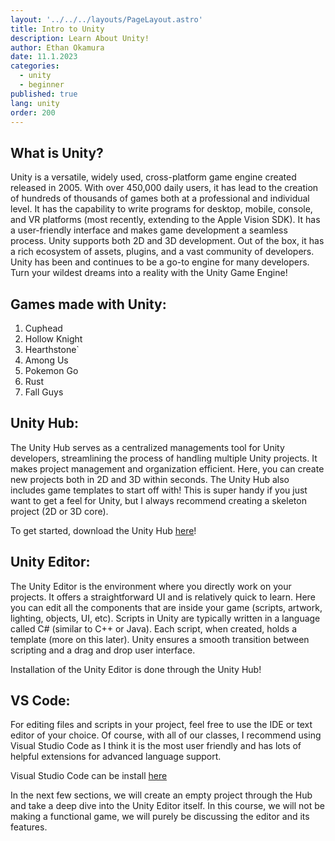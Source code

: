 ```yaml
---
layout: '../../../layouts/PageLayout.astro'
title: Intro to Unity
description: Learn About Unity!
author: Ethan Okamura
date: 11.1.2023
categories:
  - unity
  - beginner
published: true
lang: unity
order: 200
---
```


## What is Unity?
Unity is a versatile, widely used, cross-platform game engine created released in 2005. With over 450,000 daily users, it has lead to the creation of hundreds of thousands of games both at a professional and individual level. It has the capability to write programs for desktop, mobile, console, and VR platforms (most recently, extending to the Apple Vision SDK). It has a user-friendly interface and makes game development a seamless process. Unity supports both 2D and 3D development. Out of the box, it has a rich ecosystem of assets, plugins, and a vast community of developers. Unity has been and continues to be a go-to engine for many developers. Turn your wildest dreams into a reality with the Unity Game Engine!

## Games made with Unity:
1. Cuphead
2. Hollow Knight
3. Hearthstone`
4. Among Us
5. Pokemon Go
6. Rust
7. Fall Guys

## Unity Hub:
The Unity Hub serves as a centralized managements tool for Unity developers, streamlining the process of handling multiple Unity projects. It makes project management and organization efficient. Here, you can create new projects both in 2D and 3D within seconds. The Unity Hub also includes game templates to start off with! This is super handy if you just want to get a feel for Unity, but I always recommend creating a skeleton project (2D or 3D core).

To get started, download the Unity Hub [here](https://unity.com/download)!
## Unity Editor:
The Unity Editor is the environment where you directly work on your projects. It offers a straightforward UI and is relatively quick to learn. Here you can edit all the components that are inside your game (scripts, artwork, lighting, objects, UI, etc). Scripts in Unity are typically written in a language called C# (similar to C++ or Java). Each script, when created, holds a template (more on this later). Unity ensures a smooth transition between scripting and a drag and drop user interface.

Installation of the Unity Editor is done through the Unity Hub!
## VS Code:
For editing files and scripts in your project, feel free to use the IDE or text editor of your choice. Of course, with all of our classes, I recommend using Visual Studio Code as I think it is the most user friendly and has lots of helpful extensions for advanced language support.

Visual Studio Code can be install [here](https://code.visualstudio.com/)

In the next few sections, we will create an empty project through the Hub and take a deep dive into the Unity Editor itself. In this course, we will not be making a functional game, we will purely be discussing the editor and its features.